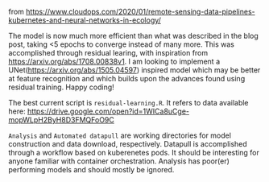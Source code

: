 from https://www.cloudops.com/2020/01/remote-sensing-data-pipelines-kubernetes-and-neural-networks-in-ecology/

The model is now much more efficient than what was described in the blog post, taking <5 epochs to converge instead of many more. This was accomplished through residual learing, with inspiration from https://arxiv.org/abs/1708.00838v1. I am looking to implement a UNet(https://arxiv.org/abs/1505.04597) inspired model which may be better at feature recognition and which builds upon the advances found using residual training. Happy coding!

The best current script is ``residual-learning.R``. It refers to data available here: https://drive.google.com/open?id=1WICa8uCge-mopWLpH2ByH8D3FMQFoO9C

```Analysis``` and ```Automated datapull``` are working directories for model construction and data download, respectively. Datapull is accomplished through a workflow based on kuberenetes pods. It should be interesting for anyone familiar with container orchestration. Analysis has poor(er) performing models and should mostly be ignored.
